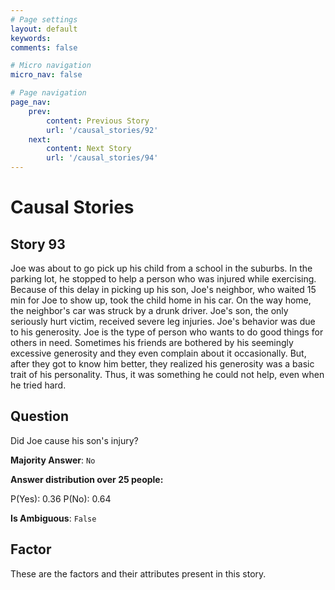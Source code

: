 ```yaml
---
# Page settings
layout: default
keywords:
comments: false

# Micro navigation
micro_nav: false

# Page navigation
page_nav:
    prev:
        content: Previous Story
        url: '/causal_stories/92'
    next:
        content: Next Story
        url: '/causal_stories/94'
---
```

# Causal Stories

## Story 93

<div class='text-hightlight'>
Joe was about to go pick up his child from a school in the suburbs. In the parking lot, he stopped to help a person who was injured while exercising. Because of this delay in picking up his son, Joe's neighbor, who waited 15 min for Joe to show up, took the child home in his car. On the way home, the neighbor's car was struck by a drunk driver. Joe's son, the only seriously hurt victim, received severe leg injuries. Joe's behavior was due to his generosity. Joe is the type of person who wants to do good things for others in need. Sometimes his friends are bothered by his seemingly excessive generosity and they even complain about it occasionally. But, after they got to know him better, they realized his generosity was a basic trait of his personality. Thus, it was something he could not help, even when he tried hard.
</div>

## Question

<p>
<div class='text-hightlight'>Did Joe cause his son's injury?</div>
</p>

**Majority Answer**: <code class="language-plaintext highlighter-rouge">No</code>

**Answer distribution over 25 people:**

<div class="container">
<div class="row">
<div class="col-md-7">
    <div class="slider-container">
        <div class="slider">
            <div class="slider-value" id="sliderValue"></div>
        </div>
        <div class="slider-labels">
            <span id="yesLabel">P(Yes): 0.36</span>
            <span id="noLabel">P(No): 0.64</span>
        </div>
    </div>
</div>
</div>
</div>

**Is Ambiguous**:  <code class="language-plaintext highlighter-rouge">False</code> <!-- False -->

## Factor

These are the factors and their attributes present in this story.

